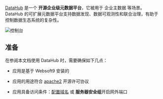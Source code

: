 [DataHub](https://datahubproject.io/) 是一个 **开源企业级元数据平台**，它被用于 企业主数据  等场景。DataHub 的可扩展元数据平台支持数据发现、数据可观测性和联合治理，有助于控制数据生态系统的复杂性。


![控制台](https://libs.websoft9.com/Websoft9/DocsPicture/zh/datahub/datahub-gui-websoft9.png)


## 准备

在参阅本文档使用 DataHub 时，需要确保如下几点：

- 应用是基于 Websoft9 安装的

- 应用的用途符合 [apache2](https://opensource.org/licenses/Apache-2.0) 开源许可协议

- 应用具备访问条件：[配置域名](./domain-set) 或 **服务器安全组**开启网外端口